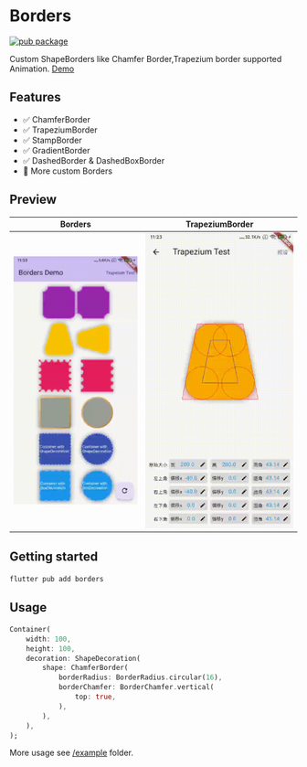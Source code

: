 Borders
===================================
<a href="https://pub.dev/packages/borders">
    <img src="https://img.shields.io/pub/v/borders.svg" alt="pub package" />
</a>

Custom ShapeBorders like Chamfer Border,Trapezium border supported Animation.
<a href="https://shirne.github.io/borders/" target="_blank">Demo</a>

## Features

- ✅ ChamferBorder
- ✅ TrapeziumBorder
- ✅ StampBorder
- ✅ GradientBorder
- ✅ DashedBorder & DashedBoxBorder
- 🚧 More custom Borders

## Preview

|Borders| TrapeziumBorder|
|:-:|:-:|
|![borders](preview/preview.gif)|![borders](preview/trapezium.gif)|

## Getting started

`flutter pub add borders`

## Usage

```dart
Container(
    width: 100,
    height: 100,
    decoration: ShapeDecoration(
        shape: ChamferBorder(
            borderRadius: BorderRadius.circular(16),
            borderChamfer: BorderChamfer.vertical(
                top: true,
            ),
        ),
    ),
);
```

More usage see [/example](example/) folder.


